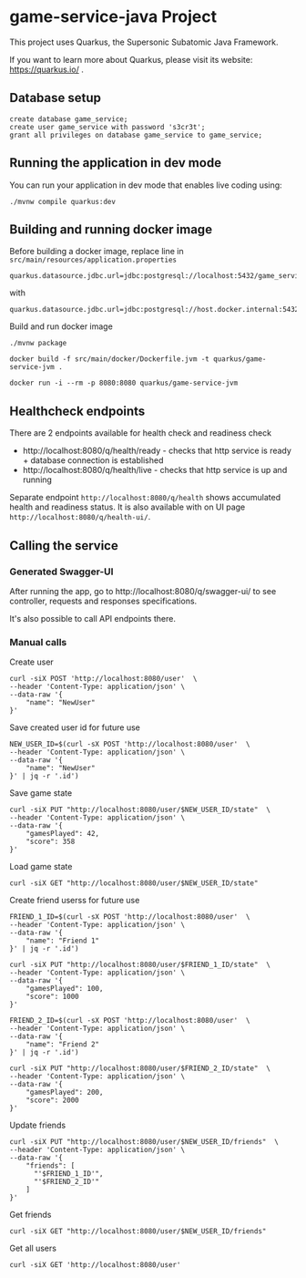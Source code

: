 # game-service-java Project

This project uses Quarkus, the Supersonic Subatomic Java Framework.

If you want to learn more about Quarkus, please visit its website: https://quarkus.io/ .

## Database setup
```postgresql
create database game_service;
create user game_service with password 's3cr3t';
grant all privileges on database game_service to game_service;
```

## Running the application in dev mode

You can run your application in dev mode that enables live coding using:
```shell script
./mvnw compile quarkus:dev
```

## Building and running docker image
Before building a docker image, replace line in `src/main/resources/application.properties`
```
quarkus.datasource.jdbc.url=jdbc:postgresql://localhost:5432/game_service
```
with
```
quarkus.datasource.jdbc.url=jdbc:postgresql://host.docker.internal:5432/game_service
```

Build and run docker image
```
./mvnw package

docker build -f src/main/docker/Dockerfile.jvm -t quarkus/game-service-jvm .

docker run -i --rm -p 8080:8080 quarkus/game-service-jvm
```

## Healthcheck endpoints
There are 2 endpoints available for health check and readiness check

* http://localhost:8080/q/health/ready - checks that http service is ready + database connection is established
* http://localhost:8080/q/health/live - checks that http service is up and running

Separate endpoint `http://localhost:8080/q/health` shows accumulated health and readiness status.
It is also available with on UI page `http://localhost:8080/q/health-ui/`.

## Calling the service

### Generated Swagger-UI
After running the app, go to http://localhost:8080/q/swagger-ui/ to see controller, requests and responses specifications.

It's also possible to call API endpoints there.

### Manual calls
Create user
```shell
curl -siX POST 'http://localhost:8080/user'  \
--header 'Content-Type: application/json' \
--data-raw '{
    "name": "NewUser"
}'
```
Save created user id for future use
```shell
NEW_USER_ID=$(curl -sX POST 'http://localhost:8080/user'  \
--header 'Content-Type: application/json' \
--data-raw '{
    "name": "NewUser"
}' | jq -r '.id')
```
Save game state
```shell
curl -siX PUT "http://localhost:8080/user/$NEW_USER_ID/state"  \
--header 'Content-Type: application/json' \
--data-raw '{
    "gamesPlayed": 42,
    "score": 358
}'
```
Load game state
```shell
curl -siX GET "http://localhost:8080/user/$NEW_USER_ID/state"
```
Create friend userss for future use
```shell
FRIEND_1_ID=$(curl -sX POST 'http://localhost:8080/user'  \
--header 'Content-Type: application/json' \
--data-raw '{
    "name": "Friend 1"
}' | jq -r '.id')

curl -siX PUT "http://localhost:8080/user/$FRIEND_1_ID/state"  \
--header 'Content-Type: application/json' \
--data-raw '{
    "gamesPlayed": 100,
    "score": 1000
}'

FRIEND_2_ID=$(curl -sX POST 'http://localhost:8080/user'  \
--header 'Content-Type: application/json' \
--data-raw '{
    "name": "Friend 2"
}' | jq -r '.id')

curl -siX PUT "http://localhost:8080/user/$FRIEND_2_ID/state"  \
--header 'Content-Type: application/json' \
--data-raw '{
    "gamesPlayed": 200,
    "score": 2000
}'
```
Update friends
```shell
curl -siX PUT "http://localhost:8080/user/$NEW_USER_ID/friends"  \
--header 'Content-Type: application/json' \
--data-raw '{
    "friends": [
      "'$FRIEND_1_ID'",
      "'$FRIEND_2_ID'"
    ]
}'
```
Get friends
```shell
curl -siX GET "http://localhost:8080/user/$NEW_USER_ID/friends"
```
Get all users
```shell
curl -siX GET 'http://localhost:8080/user'
```
